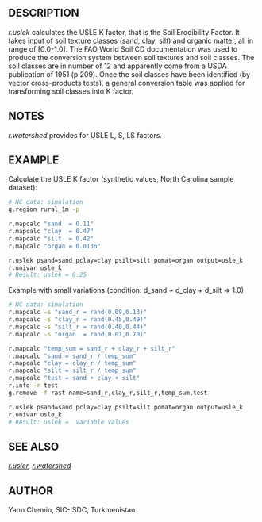## DESCRIPTION

*r.uslek* calculates the USLE K factor, that is the Soil Erodibility
Factor. It takes input of soil texture classes (sand, clay, silt) and
organic matter, all in range of \[0.0-1.0\]. The FAO World Soil CD
documentation was used to produce the conversion system between soil
textures and soil classes. The soil classes are in number of 12 and
apparently come from a USDA publication of 1951 (p.209). Once the soil
classes have been identified (by vector cross-products tests), a general
conversion table was applied for transforming soil classes into K
factor.

## NOTES

*r.watershed* provides for USLE L, S, LS factors.

## EXAMPLE

Calculate the USLE K factor (synthetic values, North Carolina sample
dataset):

```sh
# NC data: simulation
g.region rural_1m -p

r.mapcalc "sand  = 0.11"
r.mapcalc "clay  = 0.47"
r.mapcalc "silt  = 0.42"
r.mapcalc "organ = 0.0136"

r.uslek psand=sand pclay=clay psilt=silt pomat=organ output=usle_k
r.univar usle_k
# Result: uslek = 0.25
```

Example with small variations (condition: d_sand + d_clay + d_silt =\>
1.0)

```sh
# NC data: simulation
r.mapcalc -s "sand_r = rand(0.09,0.13)"
r.mapcalc -s "clay_r = rand(0.45,0.49)"
r.mapcalc -s "silt_r = rand(0.40,0.44)"
r.mapcalc -s "organ  = rand(0.01,0.70)"

r.mapcalc "temp_sum = sand_r + clay_r + silt_r"
r.mapcalc "sand = sand_r / temp_sum"
r.mapcalc "clay = clay_r / temp_sum"
r.mapcalc "silt = silt_r / temp_sum"
r.mapcalc "test = sand + clay + silt"
r.info -r test
g.remove -f rast name=sand_r,clay_r,silt_r,temp_sum,test

r.uslek psand=sand pclay=clay psilt=silt pomat=organ output=usle_k
r.univar usle_k
# Result: uslek =  variable values
```

## SEE ALSO

*[r.usler](r.usler.md), [r.watershed](r.watershed.md)*

## AUTHOR

Yann Chemin, SIC-ISDC, Turkmenistan
